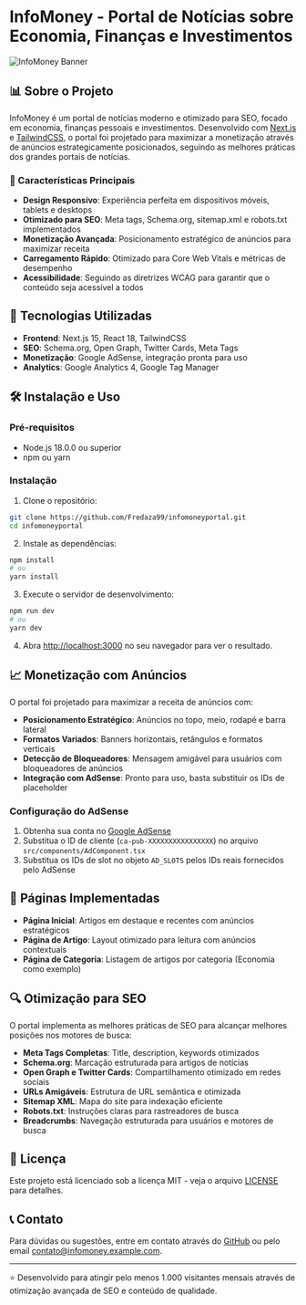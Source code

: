 # InfoMoney - Portal de Notícias sobre Economia, Finanças e Investimentos

![InfoMoney Banner](https://infomoney.example.com/images/og-image.jpg)

## 📊 Sobre o Projeto

InfoMoney é um portal de notícias moderno e otimizado para SEO, focado em economia, finanças pessoais e investimentos. Desenvolvido com [Next.js](https://nextjs.org) e [TailwindCSS](https://tailwindcss.com), o portal foi projetado para maximizar a monetização através de anúncios estrategicamente posicionados, seguindo as melhores práticas dos grandes portais de notícias.

### 🌟 Características Principais

- **Design Responsivo**: Experiência perfeita em dispositivos móveis, tablets e desktops
- **Otimizado para SEO**: Meta tags, Schema.org, sitemap.xml e robots.txt implementados
- **Monetização Avançada**: Posicionamento estratégico de anúncios para maximizar receita
- **Carregamento Rápido**: Otimizado para Core Web Vitals e métricas de desempenho
- **Acessibilidade**: Seguindo as diretrizes WCAG para garantir que o conteúdo seja acessível a todos

## 🚀 Tecnologias Utilizadas

- **Frontend**: Next.js 15, React 18, TailwindCSS
- **SEO**: Schema.org, Open Graph, Twitter Cards, Meta Tags
- **Monetização**: Google AdSense, integração pronta para uso
- **Analytics**: Google Analytics 4, Google Tag Manager

## 🛠️ Instalação e Uso

### Pré-requisitos

- Node.js 18.0.0 ou superior
- npm ou yarn

### Instalação

1. Clone o repositório:

```bash
git clone https://github.com/Fredaza99/infomoneyportal.git
cd infomoneyportal
```

2. Instale as dependências:

```bash
npm install
# ou
yarn install
```

3. Execute o servidor de desenvolvimento:

```bash
npm run dev
# ou
yarn dev
```

4. Abra [http://localhost:3000](http://localhost:3000) no seu navegador para ver o resultado.

## 📈 Monetização com Anúncios

O portal foi projetado para maximizar a receita de anúncios com:

- **Posicionamento Estratégico**: Anúncios no topo, meio, rodapé e barra lateral
- **Formatos Variados**: Banners horizontais, retângulos e formatos verticais
- **Detecção de Bloqueadores**: Mensagem amigável para usuários com bloqueadores de anúncios
- **Integração com AdSense**: Pronto para uso, basta substituir os IDs de placeholder

### Configuração do AdSense

1. Obtenha sua conta no [Google AdSense](https://www.google.com/adsense)
2. Substitua o ID de cliente (`ca-pub-XXXXXXXXXXXXXXXX`) no arquivo `src/components/AdComponent.tsx`
3. Substitua os IDs de slot no objeto `AD_SLOTS` pelos IDs reais fornecidos pelo AdSense

## 📱 Páginas Implementadas

- **Página Inicial**: Artigos em destaque e recentes com anúncios estratégicos
- **Página de Artigo**: Layout otimizado para leitura com anúncios contextuais
- **Página de Categoria**: Listagem de artigos por categoria (Economia como exemplo)

## 🔍 Otimização para SEO

O portal implementa as melhores práticas de SEO para alcançar melhores posições nos motores de busca:

- **Meta Tags Completas**: Title, description, keywords otimizados
- **Schema.org**: Marcação estruturada para artigos de notícias
- **Open Graph e Twitter Cards**: Compartilhamento otimizado em redes sociais
- **URLs Amigáveis**: Estrutura de URL semântica e otimizada
- **Sitemap XML**: Mapa do site para indexação eficiente
- **Robots.txt**: Instruções claras para rastreadores de busca
- **Breadcrumbs**: Navegação estruturada para usuários e motores de busca

## 📝 Licença

Este projeto está licenciado sob a licença MIT - veja o arquivo [LICENSE](LICENSE) para detalhes.

## 📞 Contato

Para dúvidas ou sugestões, entre em contato através do [GitHub](https://github.com/Fredaza99) ou pelo email contato@infomoney.example.com.

---

⭐ Desenvolvido para atingir pelo menos 1.000 visitantes mensais através de otimização avançada de SEO e conteúdo de qualidade.
